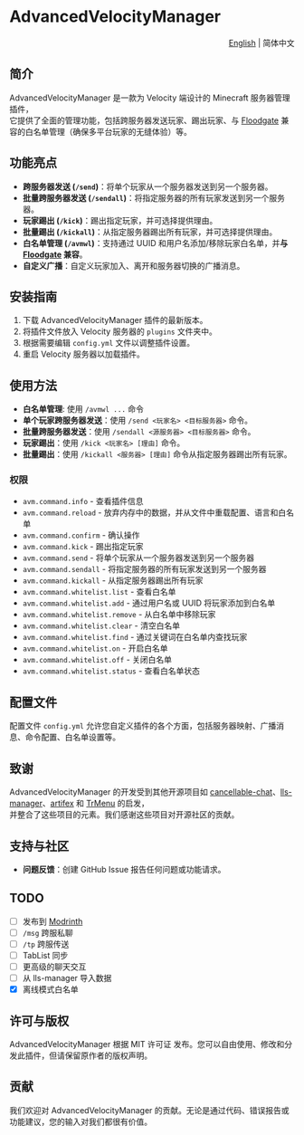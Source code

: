 # AdvancedVelocityManager

<div align="right">
  <a title="English" href="./README.md" >English</a>
  |
  简体中文
</div>

## 简介

AdvancedVelocityManager 是一款为 Velocity 端设计的 Minecraft 服务器管理插件，<br>
它提供了全面的管理功能，包括跨服务器发送玩家、踢出玩家、与 [Floodgate](https://geysermc.org/wiki/floodgate/) 兼容的白名单管理（确保多平台玩家的无缝体验）等。

## 功能亮点

- **跨服务器发送 (`/send`)**：将单个玩家从一个服务器发送到另一个服务器。
- **批量跨服务器发送 (`/sendall`)**：将指定服务器的所有玩家发送到另一个服务器。
- **玩家踢出 (`/kick`)**：踢出指定玩家，并可选择提供理由。
- **批量踢出 (`/kickall`)**：从指定服务器踢出所有玩家，并可选择提供理由。
- **白名单管理 (`/avmwl`)**：支持通过 UUID 和用户名添加/移除玩家白名单，并**与 [Floodgate](https://geysermc.org/wiki/floodgate/) 兼容**。
- **自定义广播**：自定义玩家加入、离开和服务器切换的广播消息。

## 安装指南

1. 下载 AdvancedVelocityManager 插件的最新版本。
2. 将插件文件放入 Velocity 服务器的 `plugins` 文件夹中。
3. 根据需要编辑 `config.yml` 文件以调整插件设置。
4. 重启 Velocity 服务器以加载插件。

## 使用方法

- **白名单管理**: 使用 `/avmwl ...` 命令
- **单个玩家跨服务器发送**：使用 `/send <玩家名> <目标服务器>` 命令。
- **批量跨服务器发送**：使用 `/sendall <源服务器> <目标服务器>` 命令。
- **玩家踢出**：使用 `/kick <玩家名> [理由]` 命令。
- **批量踢出**：使用 `/kickall <服务器> [理由]` 命令从指定服务器踢出所有玩家。

### 权限

- `avm.command.info` - 查看插件信息
- `avm.command.reload` - 放弃内存中的数据，并从文件中重载配置、语言和白名单
- `avm.command.confirm` - 确认操作
- `avm.command.kick` - 踢出指定玩家
- `avm.command.send` - 将单个玩家从一个服务器发送到另一个服务器
- `avm.command.sendall` - 将指定服务器的所有玩家发送到另一个服务器
- `avm.command.kickall` - 从指定服务器踢出所有玩家
- `avm.command.whitelist.list` - 查看白名单
- `avm.command.whitelist.add` - 通过用户名或 UUID 将玩家添加到白名单
- `avm.command.whitelist.remove` - 从白名单中移除玩家
- `avm.command.whitelist.clear` - 清空白名单
- `avm.command.whitelist.find` - 通过关键词在白名单内查找玩家
- `avm.command.whitelist.on` - 开启白名单
- `avm.command.whitelist.off` - 关闭白名单
- `avm.command.whitelist.status` - 查看白名单状态

## 配置文件

配置文件 `config.yml` 允许您自定义插件的各个方面，包括服务器映射、广播消息、命令配置、白名单设置等。

## 致谢

AdvancedVelocityManager 的开发受到其他开源项目如 [cancellable-chat](https://github.com/ZhuRuoLing/cancellable-chat)、[lls-manager](https://github.com/plusls/lls-manager)、[artifex](https://github.com/InsinuateProjects/artifex) 和 [TrMenu](https://github.com/TrPlugins/TrMenu) 的启发，<br>
并整合了这些项目的元素。我们感谢这些项目对开源社区的贡献。

## 支持与社区

- **问题反馈**：创建 GitHub Issue 报告任何问题或功能请求。

## TODO

- [ ] 发布到 [Modrinth](https://modrinth.com)
- [ ] `/msg` 跨服私聊
- [ ] `/tp` 跨服传送
- [ ] TabList 同步
- [ ] 更高级的聊天交互
- [ ] 从 lls-manager 导入数据
- [x] 离线模式白名单

## 许可与版权

AdvancedVelocityManager 根据 MIT 许可证 发布。您可以自由使用、修改和分发此插件，但请保留原作者的版权声明。

## 贡献

我们欢迎对 AdvancedVelocityManager 的贡献。无论是通过代码、错误报告或功能建议，您的输入对我们都很有价值。
